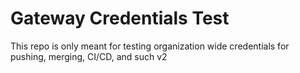 # Gateway Credentials Test

This repo is only meant for testing organization wide credentials for pushing, merging, CI/CD, and such v2

